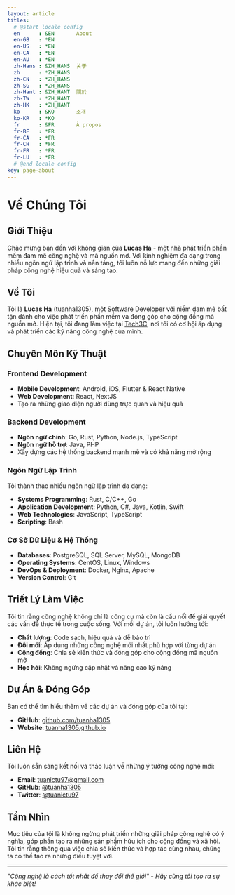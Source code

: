 ```yaml
---
layout: article
titles:
  # @start locale config
  en      : &EN       About
  en-GB   : *EN
  en-US   : *EN
  en-CA   : *EN
  en-AU   : *EN
  zh-Hans : &ZH_HANS  关于
  zh      : *ZH_HANS
  zh-CN   : *ZH_HANS
  zh-SG   : *ZH_HANS
  zh-Hant : &ZH_HANT  關於
  zh-TW   : *ZH_HANT
  zh-HK   : *ZH_HANT
  ko      : &KO       소개
  ko-KR   : *KO
  fr      : &FR       À propos
  fr-BE   : *FR
  fr-CA   : *FR
  fr-CH   : *FR
  fr-FR   : *FR
  fr-LU   : *FR
  # @end locale config
key: page-about
---
```


# Về Chúng Tôi

## Giới Thiệu

Chào mừng bạn đến với không gian của **Lucas Ha** - một nhà phát triển phần mềm đam mê công nghệ và mã nguồn mở. Với kinh nghiệm đa dạng trong nhiều ngôn ngữ lập trình và nền tảng, tôi luôn nỗ lực mang đến những giải pháp công nghệ hiệu quả và sáng tạo.

## Về Tôi

Tôi là **Lucas Ha** (tuanha1305), một Software Developer với niềm đam mê bất tận dành cho việc phát triển phần mềm và đóng góp cho cộng đồng mã nguồn mở. Hiện tại, tôi đang làm việc tại [Tech3C](https://tech3c.vn/), nơi tôi có cơ hội áp dụng và phát triển các kỹ năng công nghệ của mình.

## Chuyên Môn Kỹ Thuật

### Frontend Development
- **Mobile Development**: Android, iOS, Flutter & React Native
- **Web Development**: React, NextJS
- Tạo ra những giao diện người dùng trực quan và hiệu quả

### Backend Development
- **Ngôn ngữ chính**: Go, Rust, Python, Node.js, TypeScript
- **Ngôn ngữ hỗ trợ**: Java, PHP
- Xây dựng các hệ thống backend mạnh mẽ và có khả năng mở rộng

### Ngôn Ngữ Lập Trình
Tôi thành thạo nhiều ngôn ngữ lập trình đa dạng:
- **Systems Programming**: Rust, C/C++, Go
- **Application Development**: Python, C#, Java, Kotlin, Swift
- **Web Technologies**: JavaScript, TypeScript
- **Scripting**: Bash

### Cơ Sở Dữ Liệu & Hệ Thống
- **Databases**: PostgreSQL, SQL Server, MySQL, MongoDB
- **Operating Systems**: CentOS, Linux, Windows
- **DevOps & Deployment**: Docker, Nginx, Apache
- **Version Control**: Git

## Triết Lý Làm Việc

Tôi tin rằng công nghệ không chỉ là công cụ mà còn là cầu nối để giải quyết các vấn đề thực tế trong cuộc sống. Với mỗi dự án, tôi luôn hướng tới:

- **Chất lượng**: Code sạch, hiệu quả và dễ bảo trì
- **Đổi mới**: Áp dụng những công nghệ mới nhất phù hợp với từng dự án
- **Cộng đồng**: Chia sẻ kiến thức và đóng góp cho cộng đồng mã nguồn mở
- **Học hỏi**: Không ngừng cập nhật và nâng cao kỹ năng

## Dự Án & Đóng Góp

Bạn có thể tìm hiểu thêm về các dự án và đóng góp của tôi tại:
- **GitHub**: [github.com/tuanha1305](https://github.com/tuanha1305)
- **Website**: [tuanha1305.github.io](https://tuanha1305.github.io)

## Liên Hệ

Tôi luôn sẵn sàng kết nối và thảo luận về những ý tưởng công nghệ mới:

- **Email**: [tuanictu97@gmail.com](mailto:tuanictu97@gmail.com)
- **GitHub**: [@tuanha1305](https://github.com/tuanha1305)
- **Twitter**: [@tuanictu97](https://twitter.com/tuanictu97)

## Tầm Nhìn

Mục tiêu của tôi là không ngừng phát triển những giải pháp công nghệ có ý nghĩa, góp phần tạo ra những sản phẩm hữu ích cho cộng đồng và xã hội. Tôi tin rằng thông qua việc chia sẻ kiến thức và hợp tác cùng nhau, chúng ta có thể tạo ra những điều tuyệt vời.

---

*"Công nghệ là cách tốt nhất để thay đổi thế giới" - Hãy cùng tôi tạo ra sự khác biệt!*